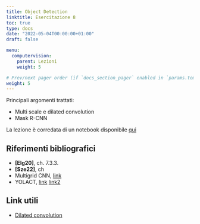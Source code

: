 ```yaml
---
title: Object Detection
linktitle: Esercitazione 8
toc: true
type: docs
date: "2022-05-04T00:00:00+01:00"
draft: false

menu:
  computervision:
    parent: Lezioni
    weight: 5

# Prev/next pager order (if `docs_section_pager` enabled in `params.toml`)
weight: 5
---
```




Principali argomenti trattati:

- Multi scale e dilated convolution
- Mask R-CNN

La lezione è corredata di un notebook disponibile [qui](https://gmanco.github.io/courses/computervision/pdf/9b.Segmentation_part2.pdf)



## Riferimenti bibliografici

- **[Elg20]**, ch. 7.3.3.
- **[Sze22]**, ch 
- Multigrid CNN, [link](https://arxiv.org/pdf/1611.07661.pdf)
- YOLACT, [link](https://abhigoku10.medium.com/cv2019-papersummary-yolact-real-time-instance-segmentation-e62fa721957f) [link2](https://openaccess.thecvf.com/content_ICCV_2019/papers/Bolya_YOLACT_Real-Time_Instance_Segmentation_ICCV_2019_paper.pdf)

## Link utili

- [Dilated convolution](https://towardsdatascience.com/understanding-2d-dilated-convolution-operation-with-examples-in-numpy-and-tensorflow-with-d376b3972b25)

